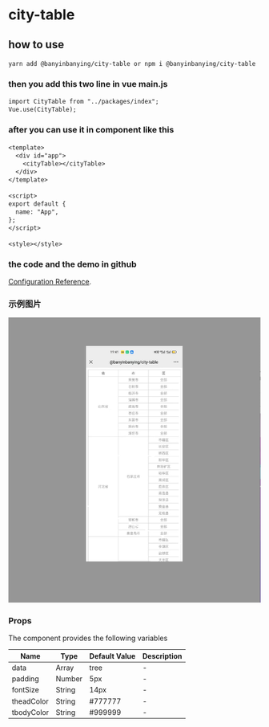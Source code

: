 # city-table

## how to use

```
yarn add @banyinbanying/city-table or npm i @banyinbanying/city-table
```

### then you add this two line in vue main.js

```
import CityTable from "../packages/index";
Vue.use(CityTable);
```

### after you can use it in component like this

```
<template>
  <div id="app">
    <cityTable></cityTable>
  </div>
</template>

<script>
export default {
  name: "App",
};
</script>

<style></style>

```

### the code and the demo in github

[Configuration Reference](https://github.com/zhaochengxian/cityTable).

### 示例图片

![image](https://github.com/zhaochengxian/cityTable/blob/16250a33d0dec558739b20ebf475d53008e33f93/examples/assets/demo-img.jpeg)

### Props

The component provides the following variables

| Name       | Type   | Default Value | Description |
| ---------- | ------ | ------------- | ----------- |
| data       | Array  | tree          | -           |
| padding    | Number | 5px           | -           |
| fontSize   | String | 14px          | -           |
| theadColor | String | #777777       | -           |
| tbodyColor | String | #999999       | -           |
